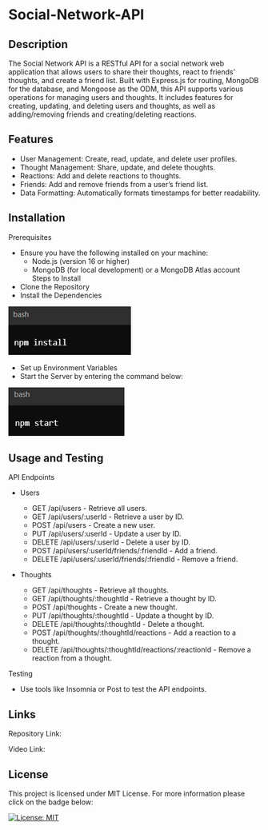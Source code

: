 # Social-Network-API

## Description

The Social Network API is a RESTful API for a social network web application that allows users to share their thoughts, react to friends’ thoughts, and create a friend list. Built with Express.js for routing, MongoDB for the database, and Mongoose as the ODM, this API supports various operations for managing users and thoughts. It includes features for creating, updating, and deleting users and thoughts, as well as adding/removing friends and creating/deleting reactions.

## Features

- User Management: Create, read, update, and delete user profiles.
- Thought Management: Share, update, and delete thoughts.
- Reactions: Add and delete reactions to thoughts.
- Friends: Add and remove friends from a user’s friend list.
- Data Formatting: Automatically formats timestamps for better readability.

## Installation

Prerequisites
- Ensure you have the following installed on your machine:
    - Node.js (version 16 or higher)
    - MongoDB (for local development) or a MongoDB Atlas account
Steps to Install
- Clone the Repository
- Install the Dependencies 

![alt text](image.png)

- Set up Environment Variables
- Start the Server by entering the command below: 

![alt text](image-1.png)

## Usage and Testing 

API Endpoints
- Users
   - GET /api/users - Retrieve all users.
   - GET /api/users/:userId - Retrieve a user by ID.
   - POST /api/users - Create a new user.
   - PUT /api/users/:userId - Update a user by ID.
   - DELETE /api/users/:userId - Delete a user by ID.
   - POST /api/users/:userId/friends/:friendId - Add a friend.
   - DELETE /api/users/:userId/friends/:friendId - Remove a friend.

- Thoughts
   - GET /api/thoughts - Retrieve all thoughts.
   - GET /api/thoughts/:thoughtId - Retrieve a thought by ID.
   - POST /api/thoughts - Create a new thought.
   - PUT /api/thoughts/:thoughtId - Update a thought by ID.
   - DELETE /api/thoughts/:thoughtId - Delete a thought.
   - POST /api/thoughts/:thoughtId/reactions - Add a reaction to a thought.
   - DELETE /api/thoughts/:thoughtId/reactions/:reactionId - Remove a reaction from a thought.

Testing
 - Use tools like Insomnia or Post to test the API endpoints. 

## Links

Repository Link: 

Video Link: 

## License 
This project is licensed under MIT License. For more information please click on the badge below: 

 [![License: MIT](https://img.shields.io/badge/License-MIT-yellow.svg)](https://opensource.org/licenses/MIT)

 
    
